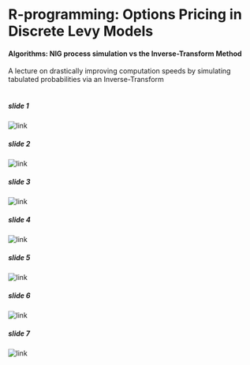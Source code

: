 # R-programming: Options Pricing in Discrete Levy Models 
#### Algorithms: NIG process simulation vs the Inverse-Transform Method
A lecture on drastically improving computation speeds by simulating tabulated probabilities via an Inverse-Transform
<br/>
<br/>
##### slide 1
![link](https://raw.githubusercontent.com/chicago-joe/Option-Pricing-via-Levy-Models/master/documentation/misc/Slide1.PNG)
##### slide 2
![link](https://raw.githubusercontent.com/chicago-joe/Option-Pricing-via-Levy-Models/master/documentation/misc/Slide2.PNG)
##### slide 3  
![link](https://raw.githubusercontent.com/chicago-joe/Option-Pricing-via-Levy-Models/master/documentation/misc/Slide3.PNG)
##### slide 4  
![link](https://raw.githubusercontent.com/chicago-joe/Option-Pricing-via-Levy-Models/master/documentation/misc/Slide4.PNG)
##### slide 5  
![link](https://raw.githubusercontent.com/chicago-joe/Option-Pricing-via-Levy-Models/master/documentation/misc/Slide5.PNG)
##### slide 6  
![link](https://raw.githubusercontent.com/chicago-joe/Option-Pricing-via-Levy-Models/master/documentation/misc/Slide6.PNG)
##### slide 7  
![link](https://raw.githubusercontent.com/chicago-joe/Option-Pricing-via-Levy-Models/master/documentation/misc/Slide7.PNG)

